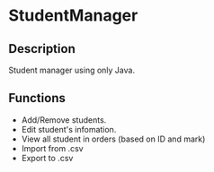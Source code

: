 # StudentManager

## Description
Student manager using only Java.

## Functions
* Add/Remove students.
* Edit student's infomation.
* View all student in orders (based on ID and mark)
* Import from .csv
* Export to .csv 
